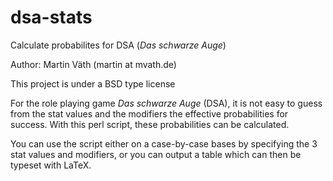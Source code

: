 # dsa-stats

Calculate probabilites for DSA (_Das schwarze Auge_)

Author: Martin Väth (martin at mvath.de)

This project is under a BSD type license

For the role playing game _Das schwarze Auge_ (DSA), it is not easy to
guess from the stat values and the modifiers the effective probabilities
for success. With this perl script, these probabilities can be calculated.

You can use the script either on a case-by-case bases by specifying
the 3 stat values and modifiers, or you can output a table which can
then be typeset with LaTeX.
